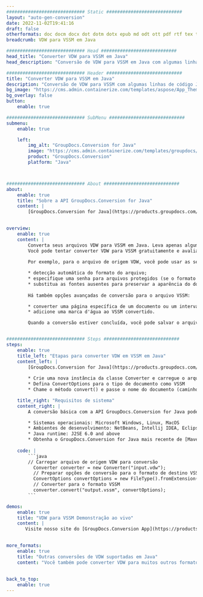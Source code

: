 ```yaml
---
############################# Static ############################
layout: "auto-gen-conversion"
date: 2022-11-02T19:41:16
draft: false
otherformats: doc docm docx dot dotm dotx epub md odt ott pdf rtf tex txt vdx vsdm vsdx vssm vssx vstm vstx vsx vtx xps
breadcrumb: VDW para VSSM em Java

############################# Head ############################
head_title: "Converter VDW para VSSM em Java"
head_description: "Conversão de VDW para VSSM em Java com algumas linhas de código. Converta mais de 160 formatos de arquivo usando a API de conversão de documentos do GroupDocs para Java"

############################# Header ############################
title: "Converter VDW para VSSM em Java"
description: "Conversão de VDW para VSSM com algumas linhas de código Java"
bg_image: "https://cms.admin.containerize.com/templates/aspose/App_Themes/V3/images/bg/header1.png"
bg_overlay: false
button:
    enable: true

############################# SubMenu ############################
submenu:
    enable: true

    left:
        img_alt: "GroupDocs.Conversion for Java"
        image: "https://cms.admin.containerize.com/templates/groupdocs/images/product-logos/90x90-noborder/groupdocs-conversion-java.png"
        product: "GroupDocs.Conversion"
        platform: "Java"



############################# About ############################
about:
    enable: true
    title: "Sobre a API GroupDocs.Conversion for Java"
    content: |
        [GroupDocs.Conversion for Java](https://products.groupdocs.com/conversion/java/) é uma API avançada de conversão de formato de arquivo para conversão entre formatos populares de imagem e documento, como Microsoft Office, OpenDocument, PDF, HTML, e-mail, CAD. e muito mais com apenas algumas linhas de código. A API nativa detecta automaticamente os formatos dos documentos originais e oferece muitas opções para personalizar os documentos convertidos. Juntamente com a função de extrair informações de um documento, ele também suporta o armazenamento em cache dos resultados da conversão para o disco local por padrão. No entanto, qualquer tipo de armazenamento em cache pode ser suportado pela implementação das interfaces apropriadas - Amazon S3, Dropbox, Google Drive, Windows Azure, Reddis ou quaisquer outras.
    

overview:
    enable: true
    content: |
        Converta seus arquivos VDW para VSSM em Java. Leva apenas algumas linhas de código Java em qualquer plataforma de sua escolha, como Windows, Linux, macOS.
        Você pode tentar converter VDW para VSSM gratuitamente e avaliar a qualidade dos resultados da conversão. Junto com scripts de conversão de arquivo simples, você pode tentar opções mais sofisticadas para carregar o arquivo de origem VDW e armazenar a saída VSSM. 
        
        Por exemplo, para o arquivo de origem VDW, você pode usar as seguintes opções de carregamento:

        * detecção automática do formato do arquivo;
        * especifique uma senha para arquivos protegidos (se o formato de arquivo for compatível);
        * substitua as fontes ausentes para preservar a aparência do documento.
        
        Há também opções avançadas de conversão para o arquivo VSSM:

        * converter uma página específica de um documento ou um intervalo de páginas;
        * adicione uma marca d'água ao VSSM convertido.

        Quando a conversão estiver concluída, você pode salvar o arquivo VSSM no caminho do arquivo local ou em qualquer armazenamento de terceiros, como FTP, Amazon S3, Google Drive, Dropbox etc. Observe - para converter VDW para VSSM, você não precisa instalar nenhum software adicional, como MS Office, Open Office, Adobe Acrobat Reader etc.


############################# Steps ############################
steps:
    enable: true
    title_left: "Etapas para converter VDW em VSSM em Java"
    content_left: |
        [GroupDocs.Conversion for Java](https://products.groupdocs.com/conversion/java/) permite que os desenvolvedores convertam facilmente o arquivo VDW para VSSM com algumas linhas de código.
        
        * Crie uma nova instância da classe Converter e carregue o arquivo VDW com o caminho completo
        * Defina ConvertOptions para o tipo de documento como VSSM
        * Chame o método convert() e passe o nome do documento (caminho completo) e formato (VSSM) como parâmetro

    title_right: "Requisitos de sistema"
    content_right: |
        A conversão básica com a API GroupDocs.Conversion for Java pode ser feita com apenas algumas linhas de código. Nossas APIs são suportadas em todas as principais plataformas e sistemas operacionais. Antes de executar o código abaixo, certifique-se de ter os seguintes pré-requisitos instalados em seu sistema.

        * Sistemas operacionais: Microsoft Windows, Linux, MacOS
        * Ambientes de desenvolvimento: NetBeans, Intellij IDEA, Eclipse, etc.
        * Java runtime: J2SE 6.0 and above
        * Obtenha o GroupDocs.Conversion for Java mais recente de [Maven](https://repository.groupdocs.com/webapp/#/artifacts/browse/tree/General/repo/com/groupdocs/groupdocs-conversion)
         
    code: |
        ```java    
        // Carregar arquivo de origem VDW para conversão
          Converter converter = new Converter("input.vdw");
          // Preparar opções de conversão para o formato de destino VSSM
          ConvertOptions convertOptions = new FileType().fromExtension("vssm").getConvertOptions();
          // Converter para o formato VSSM
          converter.convert("output.vssm", convertOptions);
        ```

demos:
    enable: true
    title: "VDW para VSSM Demonstração ao vivo"
    content: |
       Visite nosso site do [GroupDocs.Conversion App](https://products.groupdocs.app/conversion/family) e experimente a conversão de VDW para VSSM agora. A demonstração gratuita tem os seguintes benefícios
          

more_formats:
    enable: true
    title: "Outras conversões de VDW suportadas em Java"
    content: "Você também pode converter VDW para muitos outros formatos de arquivo. Por favor, veja a lista abaixo."
       
       
back_to_top:
    enable: true
---
```

